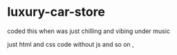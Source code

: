 # luxury-car-store
coded this when was just chilling and vibing under music

just html and css code without js and so on ,
